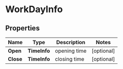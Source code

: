 # WorkDayInfo


## Properties

| Name | Type | Description | Notes |
|------------ | ------------- | ------------- | -------------|
**Open** | **TimeInfo** | opening time |[optional]|
**Close** | **TimeInfo** | closing time |[optional]|